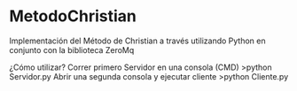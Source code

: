 # MetodoChristian
Implementación del Método de Christian a través utilizando Python en conjunto con la biblioteca ZeroMq

¿Cómo utilizar?
Correr primero Servidor en una consola (CMD)
\>python Servidor.py
Abrir una segunda consola y ejecutar cliente 
\>python Cliente.py
